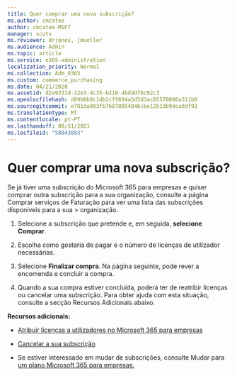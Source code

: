 ```yaml
---
title: Quer comprar uma nova subscrição?
ms.author: cmcatee
author: cmcatee-MSFT
manager: scotv
ms.reviewer: drjones, jmueller
ms.audience: Admin
ms.topic: article
ms.service: o365-administration
localization_priority: Normal
ms.collection: Adm_O365
ms.custom: commerce_purchasing
ms.date: 04/21/2020
ms.assetid: d2a9331d-12e3-4c35-b216-4bdddf6c92c3
ms.openlocfilehash: d09b0b8c1db2cf5694a5d5d3ac85570806a311b0
ms.sourcegitcommit: e781da003fb7b878854846cbe12b13b9dca8df92
ms.translationtype: MT
ms.contentlocale: pt-PT
ms.lasthandoff: 08/31/2021
ms.locfileid: "58843893"
---
```

# <a name="looking-to-buy-a-new-subscription"></a>Quer comprar uma nova subscrição?

Se já tiver uma subscrição do Microsoft 365 para empresas e quiser comprar outra subscrição  para a sua organização, consulte a página Comprar serviços de Faturação para ver uma lista das subscrições disponíveis para a sua \> [](https://go.microsoft.com/fwlink/p/?linkid=868433) organização.
 
1. Selecione a subscrição que pretende e, em seguida, **selecione Comprar**.

2. Escolha como gostaria de pagar e o número de licenças de utilizador necessárias.

3. Selecione **Finalizar compra**. Na página seguinte, pode rever a encomenda e concluir a compra.

4. Quando a sua compra estiver concluída, poderá ter de reatribir licenças ou cancelar uma subscrição. Para obter ajuda com esta situação, consulte a secção Recursos Adicionais abaixo.

 **Recursos adicionais:**
  
- [Atribuir licenças a utilizadores no Microsoft 365 para empresas](https://docs.microsoft.com/microsoft-365/admin/add-users/add-users)
    
- [Cancelar a sua subscrição](https://docs.microsoft.com/microsoft-365/commerce/subscriptions/cancel-your-subscription)
    
- Se estiver interessado em mudar de subscrições, consulte Mudar para [um plano Microsoft 365 para empresas.](https://docs.microsoft.com/microsoft-365/commerce/subscriptions/switch-to-a-different-plan)